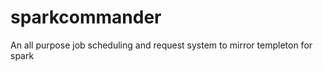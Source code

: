 sparkcommander
==============

An all purpose job scheduling and request system to mirror templeton for spark
